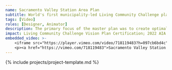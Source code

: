 ```yaml
---
name: Sacramento Valley Station Area Plan
subtitle: World's first municipality-led Living Community Challenge plan
tags: [Video]
roles: [Designer, Animator]
description: The primary focus of the master plan was to create optimal conditions for an efficient and well-performing regional multimodal transit hub that prioritizes intuitive, convenient, and easy access to all modes of transportation; and has greater emphasis on active and low-carbon modes of transportation.
impact: Living Community Challenge Vision Plan Certification; 2022 AIA California Urban Design Merit Awards; Silver award for WAN ‘Future Projects – Urban Design’ category
embedded_video: >-
    <iframe src="https://player.vimeo.com/video/718119483?h=097cb6bd4c" width="640" height="360" frameborder="0" allow="autoplay; fullscreen; picture-in-picture" allowfullscreen></iframe>
    <p><a href="https://vimeo.com/718119483">Sacramento Valley Station Area Plan</a> from <a href="https://vimeo.com/user106617820">Perkins&amp;Will SF</a> on <a href="https://vimeo.com">Vimeo</a>.</p>
---
```


{% include projects/project-template.md %}